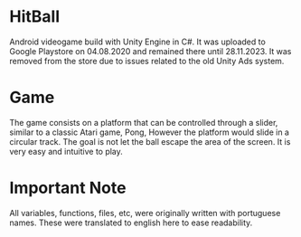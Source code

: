 # HitBall
Android videogame build with Unity Engine in C#. 
It was uploaded to Google Playstore on 04.08.2020 and remained there until 28.11.2023. 
It was removed from the store due to issues related to the old Unity Ads system. 

# Game
The game consists on a platform that can be controlled through a slider, similar to a classic Atari game, Pong, However the platform would slide in a circular track. 
The goal is not let the ball escape the area of the screen.
It is very easy and intuitive to play.

# Important Note
All variables, functions, files, etc, were originally written with portuguese names. These were translated to english here to ease readability.
